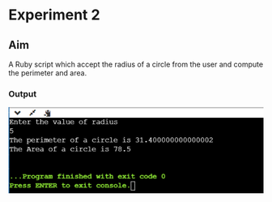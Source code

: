 # Experiment 2
## Aim
A Ruby script which accept the radius of a circle from the user and compute the perimeter and area.
### Output


![output](exp2.png)
